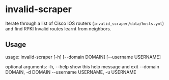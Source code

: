 <!--description: A tool for finding rov-invalid received routes. -->

# invalid-scraper

Iterate through a list of Cisco IOS routers (`invalid_scraper/data/hosts.yml`)
and find RPKI Invalid routes learnt from neighbors.

## Usage

usage: invalid-scraper [-h] [--domain DOMAIN] [--username USERNAME]

optional arguments:
  -h, --help            show this help message and exit
  --domain DOMAIN, -d DOMAIN
  --username USERNAME, -u USERNAME

